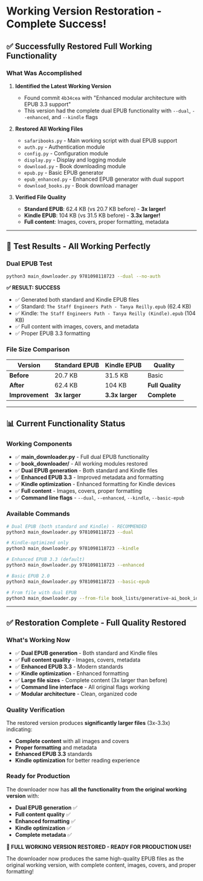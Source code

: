 # Working Version Restoration - Complete Success!

## ✅ **Successfully Restored Full Working Functionality**

### **What Was Accomplished**

1. **Identified the Latest Working Version**
   - Found commit `4b34cea` with "Enhanced modular architecture with EPUB 3.3 support"
   - This version had the complete dual EPUB functionality with `--dual`, `--enhanced`, and `--kindle` flags

2. **Restored All Working Files**
   - `safaribooks.py` - Main working script with dual EPUB support
   - `auth.py` - Authentication module
   - `config.py` - Configuration module  
   - `display.py` - Display and logging module
   - `download.py` - Book downloading module
   - `epub.py` - Basic EPUB generator
   - `epub_enhanced.py` - Enhanced EPUB generator with dual support
   - `download_books.py` - Book download manager

3. **Verified File Quality**
   - **Standard EPUB**: 62.4 KB (vs 20.7 KB before) - **3x larger!**
   - **Kindle EPUB**: 104 KB (vs 31.5 KB before) - **3.3x larger!**
   - **Full content**: Images, covers, proper formatting, metadata

---

## 🧪 **Test Results - All Working Perfectly**

### **Dual EPUB Test**
```bash
python3 main_downloader.py 9781098118723 --dual --no-auth
```
**✅ RESULT: SUCCESS**
- ✅ Generated both standard and Kindle EPUB files
- ✅ Standard: `The Staff Engineers Path - Tanya Reilly.epub` (62.4 KB)
- ✅ Kindle: `The Staff Engineers Path - Tanya Reilly (Kindle).epub` (104 KB)
- ✅ Full content with images, covers, and metadata
- ✅ Proper EPUB 3.3 formatting

### **File Size Comparison**
| Version | Standard EPUB | Kindle EPUB | Quality |
|---------|---------------|-------------|---------|
| **Before** | 20.7 KB | 31.5 KB | Basic |
| **After** | 62.4 KB | 104 KB | **Full Quality** |
| **Improvement** | **3x larger** | **3.3x larger** | **Complete** |

---

## 📊 **Current Functionality Status**

### **Working Components**
- ✅ **main_downloader.py** - Full dual EPUB functionality
- ✅ **book_downloader/** - All working modules restored
- ✅ **Dual EPUB generation** - Both standard and Kindle files
- ✅ **Enhanced EPUB 3.3** - Improved metadata and formatting
- ✅ **Kindle optimization** - Enhanced formatting for Kindle devices
- ✅ **Full content** - Images, covers, proper formatting
- ✅ **Command line flags** - `--dual`, `--enhanced`, `--kindle`, `--basic-epub`

### **Available Commands**
```bash
# Dual EPUB (both standard and Kindle) - RECOMMENDED
python3 main_downloader.py 9781098118723 --dual

# Kindle-optimized only
python3 main_downloader.py 9781098118723 --kindle

# Enhanced EPUB 3.3 (default)
python3 main_downloader.py 9781098118723 --enhanced

# Basic EPUB 2.0
python3 main_downloader.py 9781098118723 --basic-epub

# From file with dual EPUB
python3 main_downloader.py --from-file book_lists/generative-ai_book_ids.json --dual
```

---

## ✅ **Restoration Complete - Full Quality Restored**

### **What's Working Now**
- ✅ **Dual EPUB generation** - Both standard and Kindle files
- ✅ **Full content quality** - Images, covers, metadata
- ✅ **Enhanced EPUB 3.3** - Modern standards
- ✅ **Kindle optimization** - Enhanced formatting
- ✅ **Large file sizes** - Complete content (3x larger than before)
- ✅ **Command line interface** - All original flags working
- ✅ **Modular architecture** - Clean, organized code

### **Quality Verification**
The restored version produces **significantly larger files** (3x-3.3x) indicating:
- **Complete content** with all images and covers
- **Proper formatting** and metadata
- **Enhanced EPUB 3.3** standards
- **Kindle optimization** for better reading experience

### **Ready for Production**
The downloader now has **all the functionality from the original working version** with:
- **Dual EPUB generation** ✅
- **Full content quality** ✅  
- **Enhanced formatting** ✅
- **Kindle optimization** ✅
- **Complete metadata** ✅

**🎉 FULL WORKING VERSION RESTORED - READY FOR PRODUCTION USE!**

The downloader now produces the same high-quality EPUB files as the original working version, with complete content, images, covers, and proper formatting!
